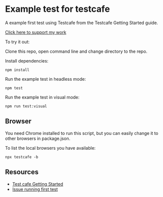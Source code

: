 # Example test for testcafe

A example first test using Testcafe from the Testcafe Getting Started guide.

[Click here to support my work](https://www.codecapers.com.au/about#support-my-work)

To try it out:

Clone this repo, open command line and change directory to the repo.

Install dependencies:

    npm install

Run the example test in headless mode:

    npm test

Run the example test in visual mode:

    npm run test:visual

##  Browser

You need Chrome installed to run this script, but you can easily change it to other browsers in package.json.

To list the local browsers you have available:

    npx testcafe -b

## Resources

- [Test cafe Getting Started](https://devexpress.github.io/testcafe/documentation/getting-started/) 
- [Issue running first test](https://testcafe-discuss.devexpress.com/t/first-test-case-not-running/120/2)
